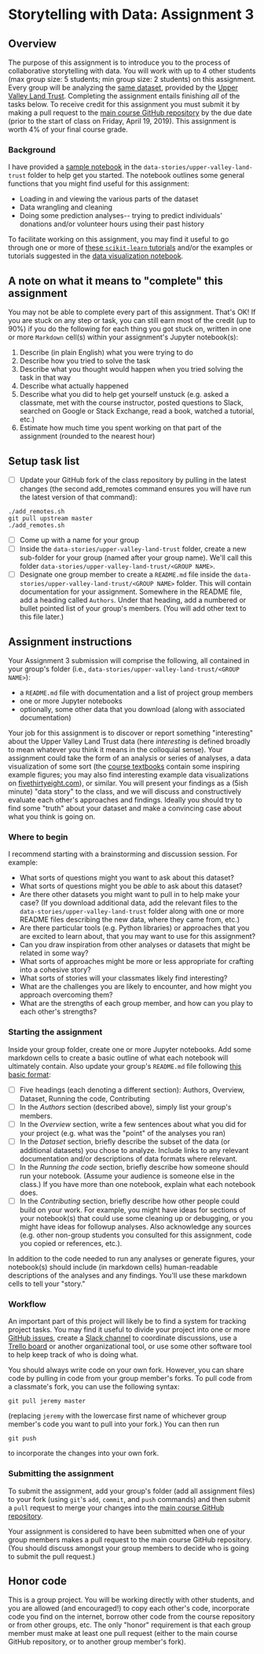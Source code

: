 # Storytelling with Data: Assignment 3

## Overview
The purpose of this assignment is to introduce you to the process of collaborative storytelling with data.  You will work with up to 4 other students (max group size: 5 students; min group size: 2 students) on this assignment.  Every group will be analyzing the [same dataset](https://github.com/ContextLab/storytelling-with-data/tree/master/data-stories/upper-valley-land-trust), provided by the [Upper Valley Land Trust](https://uvlt.org/).  Completing the assignment entails finishing *all* of the tasks below.  To receive credit for this assignment you must submit it by making a pull request to the [main course GitHub repository](https://github.com/ContextLab/storytelling-with-data) by the due date (prior to the start of class on Friday, April 19, 2019).  This assignment is worth 4% of your final course grade.

### Background
I have provided a [sample notebook](https://github.com/ContextLab/storytelling-with-data/blob/master/data-stories/upper-valley-land-trust/uvlt_explorations.ipynb) in the `data-stories/upper-valley-land-trust` folder to help get you started.  The notebook outlines some general functions that you might find useful for this assignment:
- Loading in and viewing the various parts of the dataset
- Data wrangling and cleaning
- Doing some prediction analyses-- trying to predict individuals' donations and/or volunteer hours using their past history

To facilitate working on this assignment, you may find it useful to go through one or more of [these `scikit-learn` tutorials](https://scikit-learn.org/stable/tutorial/index.html) and/or the examples or tutorials suggested in the [data visualization notebook](https://github.com/ContextLab/storytelling-with-data/blob/master/slides/data_visualization.ipynb).

## A note on what it means to "complete" this assignment
You may not be able to complete every part of this assignment.  That's OK!  If you are stuck on any step or task, you can still earn most of the credit (up to 90%) if you do the following for each thing you got stuck on, written in one or more `Markdown` cell(s) within your assignment's Jupyter notebook(s):
1. Describe (in plain English) what you were trying to do
2. Describe how you tried to solve the task
3. Describe what you thought would happen when you tried solving the task in that way
4. Describe what actually happened
5. Describe what you did to help get yourself unstuck (e.g. asked a classmate, met with the course instructor, posted questions to Slack, searched on Google or Stack Exchange, read a book, watched a tutorial, etc.)
6. Estimate how much time you spent working on that part of the assignment (rounded to the nearest hour)

## Setup task list
  - [ ] Update your GitHub fork of the class repository by pulling in the latest changes (the second add_remotes command ensures you will have run the latest version of that command):
```
./add_remotes.sh
git pull upstream master
./add_remotes.sh
```
  - [ ] Come up with a name for your group
  - [ ] Inside the `data-stories/upper-valley-land-trust` folder, create a new sub-folder for your group (named after your group name).  We'll call this folder `data-stories/upper-valley-land-trust/<GROUP NAME>`.
  - [ ] Designate one group member to create a `README.md` file inside the `data-stories/upper-valley-land-trust/<GROUP NAME>` folder.  This will contain documentation for your assignment.  Somewhere in the README file, add a heading called `Authors`.  Under that heading, add a numbered or bullet pointed list of your group's members.  (You will add other text to this file later.)

## Assignment instructions
Your Assignment 3 submission will comprise the following, all contained in your group's folder (i.e., `data-stories/upper-valley-land-trust/<GROUP NAME>`):
- a `README.md` file with documentation and a list of project group members
- one or more Jupyter notebooks
- optionally, some other data that you download (along with associated documentation)

Your job for this assignment is to discover or report something "interesting" about the Upper Valley Land Trust data (here *interesting* is defined broadly to mean whatever you think it means in the colloquial sense).  Your assignment could take the form of an analysis or series of analyses, a data visualization of some sort (the [course textbooks](https://github.com/ContextLab/storytelling-with-data/blob/master/admin/PSYC_81_syllabus.pdf) contain some inspiring example figures; you may also find interesting example data visualizations on [fivethirtyeight.com](https://fivethirtyeight.com/)), or similar.  You will present your findings as a (5ish minute) "data story" to the class, and we will discuss and constructively evaluate each other's approaches and findings.  Ideally you should try to find some "truth" about your dataset and make a convincing case about what you think is going on.

### Where to begin
I recommend starting with a brainstorming and discussion session.  For example:
- What sorts of questions might you want to ask about this dataset?
- What sorts of questions might you be *able* to ask about this dataset?
- Are there other datasets you might want to pull in to help make your case?  (If you download additional data, add the relevant files to the `data-stories/upper-valley-land-trust` folder along with one or more README files describing the new data, where they came from, etc.)
- Are there particular tools (e.g. Python libraries) or approaches that you are excited to learn about, that you may want to use for this assignment?
- Can you draw inspiration from other analyses or datasets that might be related in some way?
- What sorts of approaches might be more or less appropriate for crafting into a cohesive story?
- What sorts of stories will your classmates likely find interesting?
- What are the challenges you are likely to encounter, and how might you approach overcoming them?
- What are the strengths of each group member, and how can you play to each other's strengths?

### Starting the assignment
Inside your group folder, create one or more Jupyter notebooks.  Add some markdown cells to create a basic outline of what each notebook will ultimately contain.  Also update your group's `README.md` file following [this basic format](https://github.com/ContextLab/storytelling-with-data/blob/master/data-stories/demo/README.md):
  - [ ] Five headings (each denoting a different section): Authors, Overview, Dataset, Running the code, Contributing
  - [ ] In the *Authors* section (described above), simply list your group's members.
  - [ ] In the *Overview* section, write a few sentences about what you did for your project (e.g. what was the "point" of the analyses you ran)
  - [ ] In the *Dataset* section, briefly describe the subset of the data (or additional datasets) you chose to analyze.  Include links to any relevant documentation and/or descriptions of data formats where relevant.
  - [ ] In the *Running the code* section, briefly describe how someone should run your notebook.  (Assume your audience is someone else in the class.)  If you have more than one notebook, explain what each notebook does.
  - [ ] In the *Contributing* section, briefly describe how other people could build on your work.  For example, you might have ideas for sections of your notebook(s) that could use some cleaning up or debugging, or you might have ideas for followup analyses.  Also acknowledge any sources (e.g. other non-group students you consulted for this assignment, code you copied or references, etc.).

In addition to the code needed to run any analyses or generate figures, your notebook(s) should include (in markdown cells) human-readable descriptions of the analyses and any findings.  You'll use these markdown cells to tell your "story."

### Workflow
An important part of this project will likely be to find a system for tracking project tasks.  You may find it useful to divide your project into one or more [GitHub issues](https://github.com/ContextLab/storytelling-with-data/issues), create a [Slack channel](http://stories-about-data.slack.com) to coordinate discussions, use a [Trello board](trello.com) or another organizational tool, or use some other software tool to help keep track of who is doing what.

You should always write code on your own fork.  However, you can share code by pulling in code from your group member's forks.  To pull code from a classmate's fork, you can use the following syntax:
```
git pull jeremy master
```
(replacing `jeremy` with the lowercase first name of whichever group member's code you want to pull into your fork.)  You can then run
```
git push
```
to incorporate the changes into your own fork.

### Submitting the assignment
To submit the assignment, add your group's folder (add all assignment files) to your fork (using `git`'s `add`, `commit`, and `push` commands) and then submit a `pull` request to merge your changes into the [main course GitHub repository](https://github.com/ContextLab/storytelling-with-data).

Your assignment is considered to have been submitted when one of your group members makes a pull request to the main course GitHub repository.  (You should discuss amongst your group members to decide who is going to submit the pull request.)

## Honor code
This is a group project.  You will be working directly with other students, and you are allowed (and encouraged!) to copy each other's code, incorporate code you find on the internet, borrow other code from the course repository or from other groups, etc.  The only "honor" requirement is that each group member must make at least one pull request (either to the main course GitHub repository, or to another group member's fork).
